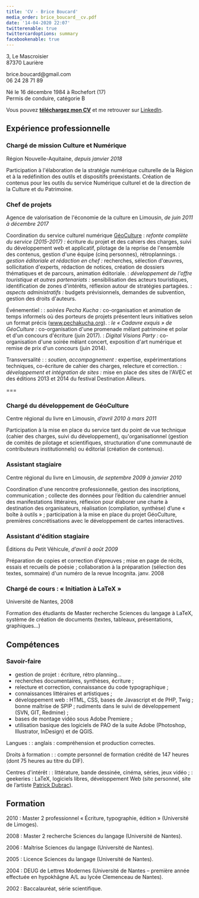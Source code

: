 ```yaml
---
title: 'CV - Brice Boucard'
media_order: brice_boucard__cv.pdf
date: '14-04-2020 22:07'
twitterenable: true
twittercardoptions: summary
facebookenable: true
---
```


<div class="cv-ec">
<p>3, Le Mascroisier<br>87370 Laurière</p>  
<p>brice.boucard@gmail.com<br>06 24 28 71 89</p>
<p>Né le 16 décembre 1984 à Rochefort (17)<br>Permis de conduire, catégorie B</p>
</div>

Vous pouvez [__téléchargez mon CV__](brice_boucard__cv.pdf) et me retrouver sur [LinkedIn](https://www.linkedin.com/in/brice-boucard).

## Expérience professionnelle

### Chargé de mission Culture et Numérique

Région Nouvelle-Aquitaine, _depuis janvier 2018_

Participation à l'élaboration de la stratégie numérique culturelle de la Région et à la redéfinition des outils et dispositifs préexistants. Création de contenus pour les outils du service Numérique culturel et de la direction de la Culture et du Patrimoine.

### Chef de projets

Agence de valorisation de l'économie de la culture en Limousin, _de juin 2011 à décembre 2017_

Coordination du service culturel numérique [GéoCulture](https://geoculture.fr)
: _refonte complète du service (2015-2017) :_ écriture du projet et des cahiers des charges, suivi du développement web et applicatif, pilotage de la reprise de l'ensemble des contenus, gestion d'une équipe (cinq personnes), rétroplannings.
: _gestion éditoriale et rédaction en chef :_ recherches, sélection d'œuvres, sollicitation d'experts, rédaction de notices, création de dossiers thématiques et de parcours, animation éditoriale.
: _développement de l'offre touristique et autres partenariats :_ sensibilisation des acteurs touristiques, identification de zones d'intérêts, réflexion autour de stratégies partagées.
: _aspects administratifs :_ budgets prévisionnels, demandes de subvention, gestion des droits d'auteurs.

Événementiel :
: _soirées Pecha Kucha :_ co-organisation et animation de temps informels où des porteurs de projets présentent leurs initiatives selon un format précis (www.pechakucha.org).
: _le « Cadavre exquis » de GéoCulture :_ co-organisation d'une promenade mêlant patrimoine et polar et d'un concours d'écriture (juin 2017).
: _Digital Visions Party :_ co-organisation d'une soirée mêlant concert, exposition d'art numérique et remise de prix d'un concours (juin 2014).

Transversalité :
: _soutien, accompagnement :_ expertise, expérimentations techniques, co-écriture de cahier des charges, relecture et correction.
: _développement et intégration de sites :_ mise en place des sites de l'AVEC et des éditions 2013 et 2014 du festival Destination Ailleurs.

===

### Chargé du développement de GéoCulture

Centre régional du livre en Limousin, _d’avril 2010 à mars 2011_

Participation à la mise en place du service tant du point de vue technique (cahier des charges, suivi du développement), qu'organisationnel (gestion de comités de pilotage et scientifiques, structuration d'une communauté de contributeurs institutionnels) ou éditorial (création de contenus). 

### Assistant stagiaire

Centre régional du livre en Limousin, _de septembre 2009 à janvier 2010_

Coordination d'une rencontre professionnelle, gestion des inscriptions, communication ; collecte des données pour l’édition du calendrier annuel des manifestations littéraires, réflexion pour élaborer une charte à destination des organisateurs, réalisation (compilation, synthèse) d’une « boîte à outils » ; participation à la mise en place du projet GéoCulture, premières concrétisations avec le développement de cartes interactives.

### Assistant d'édition stagiaire

Éditions du Petit Véhicule, _d’avril à août 2009_

Préparation de copies et correction d'épreuves ; mise en page de récits, essais et recueils de poésie ; collaboration à la préparation (sélection des textes, sommaire) d'un numéro de la revue Incognita.
janv. 2008

### Chargé de cours : « Initiation à LaTeX »

Université de Nantes, 2008

Formation des étudiants de Master recherche Sciences du langage à LaTeX, système de création de documents (textes, tableaux, présentations, graphiques...)

## Compétences

### Savoir-faire

* gestion de projet : écriture, rétro planning…
* recherches documentaires, synthèses, écriture ;
* relecture et correction, connaissance du code typographique ;
* connaissances littéraires et artistiques ;
* développement web : HTML, CSS, bases de Javascript et de PHP, Twig ; bonne maîtrise de SPIP ; rudiments dans le suivi de développement (SVN, GIT, Redmine) ;
* bases de montage vidéo sous Adobe Premiere ;
* utilisation basique des logiciels de PAO de la suite Adobe (Photoshop, Illustrator, InDesign) et de QGIS.


Langues :
: anglais : compréhension et production correctes.

Droits à formation :
: compte personnel de formation crédité de 147 heures (dont 75 heures au titre du DIF).

Centres d'intérêt :
: littérature, bande dessinée, cinéma, séries, jeux vidéo ;
: geekeries : LaTeX, logiciels libres, développement Web (site personnel, site de l’artiste [Patrick Dubrac](https://patrickdubrac.fr/)).

## Formation

2010
: Master 2 professionnel « Écriture, typographie, édition » (Université de Limoges).

2008
: Master 2 recherche Sciences du langage (Université de Nantes).

2006
: Maîtrise Sciences du langage (Université de Nantes).
  
2005
: Licence Sciences du langage (Université de Nantes).
 
2004
: DEUG de Lettres Modernes (Université de Nantes – première année effectuée en hypokhâgne A/L au lycée Clemenceau de Nantes).

2002
: Baccalauréat, série scientifique.
